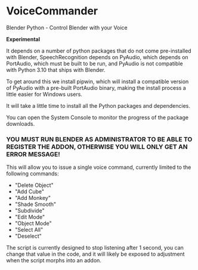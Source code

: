 # VoiceCommander
Blender Python - Control Blender with your Voice

__Experimental__

It depends on a number of python packages that do not come pre-installed with Blender, SpeechRecognition depends on PyAudio, which depends on PortAudio, which must be built to be run, and PyAudio is not compatible with Python 3.10 that ships with Blender. 

To get around this we install pipwin, which will install a compatible version of PyAudio with a pre-built PortAudio binary, making the install process a little easier for Windows users.

It will take a little time to install all the Python packages and dependencies.

You can open the System Console to monitor the progress of the package downloads.

### YOU MUST RUN BLENDER AS ADMINISTRATOR TO BE ABLE TO REGISTER THE ADDON, OTHERWISE YOU WILL ONLY GET AN ERROR MESSAGE!

This will allow you to issue a single voice command, currently limited to the following commands:

- "Delete Object"
- "Add Cube"
- "Add Monkey"
- "Shade Smooth"
- "Subdivide"
- "Edit Mode"
- "Object Mode"
- "Select All"
- "Deselect"

The script is currently designed to stop listening after 1 second, you can change that value in the code, and it will likely be exposed to adjustment when the script morphs into an addon.
